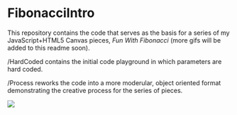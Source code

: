 # FibonacciIntro
<p>
This repository contains the code that serves as the basis for a series of my
JavaScript+HTML5 Canvas pieces, <em>Fun With Fibonacci</em> (more gifs will be added to this readme soon).
</p>
<p>
/HardCoded contains the initial code playground in which parameters are hard coded.
</p>
<p>
/Process reworks the code into a more moderular, object oriented format demonstrating the creative process for the series of pieces.
</p>
<p>
<img src='https://github.com/bloom510/FibonacciIntro/blob/master/lotusspiral.gif?raw=true' />
</p>
